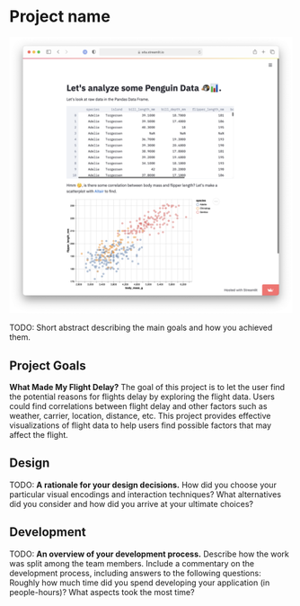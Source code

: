 # Project name

![A screenshot of your application. Could be a GIF.](screenshot.png)

TODO: Short abstract describing the main goals and how you achieved them.

## Project Goals

**What Made My Flight Delay?** 
The goal of this project is to let the user find the potential reasons for flights delay by exploring the flight data. Users could find correlations between flight delay and other factors such as weather, carrier, location, distance, etc. This project provides effective visualizations of flight data to help users find possible factors that may affect the flight.

## Design

TODO: **A rationale for your design decisions.** How did you choose your particular visual encodings and interaction techniques? What alternatives did you consider and how did you arrive at your ultimate choices?

## Development

TODO: **An overview of your development process.** Describe how the work was split among the team members. Include a commentary on the development process, including answers to the following questions: Roughly how much time did you spend developing your application (in people-hours)? What aspects took the most time?
